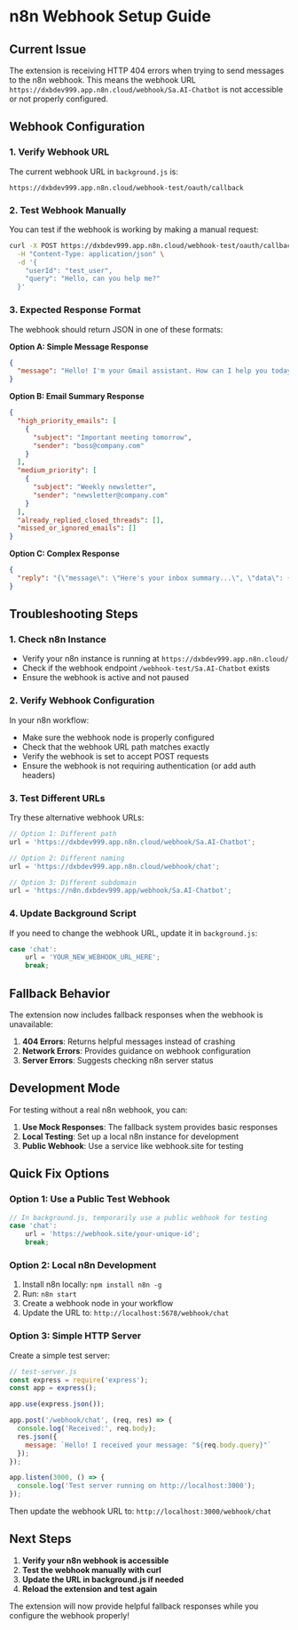 # n8n Webhook Setup Guide

## Current Issue
The extension is receiving HTTP 404 errors when trying to send messages to the n8n webhook. This means the webhook URL `https://dxbdev999.app.n8n.cloud/webhook/Sa.AI-Chatbot` is not accessible or not properly configured.

## Webhook Configuration

### 1. Verify Webhook URL
The current webhook URL in `background.js` is:
```
https://dxbdev999.app.n8n.cloud/webhook-test/oauth/callback
```

### 2. Test Webhook Manually
You can test if the webhook is working by making a manual request:

```bash
curl -X POST https://dxbdev999.app.n8n.cloud/webhook-test/oauth/callback \
  -H "Content-Type: application/json" \
  -d '{
    "userId": "test_user",
    "query": "Hello, can you help me?"
  }'
```

### 3. Expected Response Format
The webhook should return JSON in one of these formats:

**Option A: Simple Message Response**
```json
{
  "message": "Hello! I'm your Gmail assistant. How can I help you today?"
}
```

**Option B: Email Summary Response**
```json
{
  "high_priority_emails": [
    {
      "subject": "Important meeting tomorrow",
      "sender": "boss@company.com"
    }
  ],
  "medium_priority": [
    {
      "subject": "Weekly newsletter",
      "sender": "newsletter@company.com"
    }
  ],
  "already_replied_closed_threads": [],
  "missed_or_ignored_emails": []
}
```

**Option C: Complex Response**
```json
{
  "reply": "{\"message\": \"Here's your inbox summary...\", \"data\": {...}}"
}
```

## Troubleshooting Steps

### 1. Check n8n Instance
- Verify your n8n instance is running at `https://dxbdev999.app.n8n.cloud/`
- Check if the webhook endpoint `/webhook-test/Sa.AI-Chatbot` exists
- Ensure the webhook is active and not paused

### 2. Verify Webhook Configuration
In your n8n workflow:
- Make sure the webhook node is properly configured
- Check that the webhook URL path matches exactly
- Verify the webhook is set to accept POST requests
- Ensure the webhook is not requiring authentication (or add auth headers)

### 3. Test Different URLs
Try these alternative webhook URLs:

```javascript
// Option 1: Different path
url = 'https://dxbdev999.app.n8n.cloud/webhook/Sa.AI-Chatbot';

// Option 2: Different naming
url = 'https://dxbdev999.app.n8n.cloud/webhook/chat';

// Option 3: Different subdomain
url = 'https://n8n.dxbdev999.app/webhook/Sa.AI-Chatbot';
```

### 4. Update Background Script
If you need to change the webhook URL, update it in `background.js`:

```javascript
case 'chat':
    url = 'YOUR_NEW_WEBHOOK_URL_HERE';
    break;
```

## Fallback Behavior

The extension now includes fallback responses when the webhook is unavailable:

1. **404 Errors**: Returns helpful messages instead of crashing
2. **Network Errors**: Provides guidance on webhook configuration
3. **Server Errors**: Suggests checking n8n server status

## Development Mode

For testing without a real n8n webhook, you can:

1. **Use Mock Responses**: The fallback system provides basic responses
2. **Local Testing**: Set up a local n8n instance for development
3. **Public Webhook**: Use a service like webhook.site for testing

## Quick Fix Options

### Option 1: Use a Public Test Webhook
```javascript
// In background.js, temporarily use a public webhook for testing
case 'chat':
    url = 'https://webhook.site/your-unique-id';
    break;
```

### Option 2: Local n8n Development
1. Install n8n locally: `npm install n8n -g`
2. Run: `n8n start`
3. Create a webhook node in your workflow
4. Update the URL to: `http://localhost:5678/webhook/chat`

### Option 3: Simple HTTP Server
Create a simple test server:

```javascript
// test-server.js
const express = require('express');
const app = express();

app.use(express.json());

app.post('/webhook/chat', (req, res) => {
  console.log('Received:', req.body);
  res.json({
    message: `Hello! I received your message: "${req.body.query}"`
  });
});

app.listen(3000, () => {
  console.log('Test server running on http://localhost:3000');
});
```

Then update the webhook URL to: `http://localhost:3000/webhook/chat`

## Next Steps

1. **Verify your n8n webhook is accessible**
2. **Test the webhook manually with curl**
3. **Update the URL in background.js if needed**
4. **Reload the extension and test again**

The extension will now provide helpful fallback responses while you configure the webhook properly! 